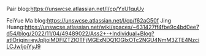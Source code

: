 Pair blog:https://unswcse.atlassian.net/l/cp/YxU1quUv

FeiYue Ma blog:https://unswcse.atlassian.net/l/cp/f62aG50f
Jing Huang:https://unswcse.atlassian.net/wiki/spaces/~631427ff4fbe9c4bd0ee7d54/blog/2022/11/04/49489022/Ass2+-+Individual+Blog?atlOrigin=eyJpIjoiMDFlZTZlOTFjMGExNDQ1OGIxOTc2NGU4NmM3ZTE4NzciLCJwIjoiYyJ9